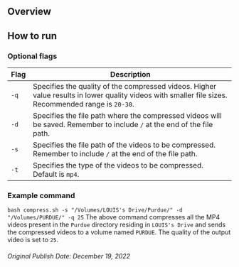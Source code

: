 ## Overview

## How to run

### Optional flags
| Flag | Description                                                                                                                                         |
|------|-----------------------------------------------------------------------------------------------------------------------------------------------------|
| `-q` | Specifies the quality of the compressed videos. Higher value results in lower quality videos with smaller file sizes. Recommended range is `20-30`. |
| `-d` | Specifies the file path where the compressed videos will be saved. Remember to include `/` at the end of the file path.                             |
| `-s` | Specifies the file path of the videos to be compressed. Remember to include `/` at the end of the file path.                                        |
| `-t` | Specifies the type of the videos to be compressed. Default is `mp4`.                                                                                |

### Example command
`bash compress.sh -s "/Volumes/LOUIS's Drive/Purdue/" -d "/Volumes/PURDUE/" -q 25`
The above command compresses all the MP4 videos present in the `Purdue` directory residing in `LOUIS's Drive` and sends the compressed videos to a volume named `PURDUE`. The quality of the output video is set to `25`.

###### Original Publish Date: December 19, 2022